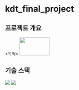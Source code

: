 # kdt_final_project
## 프로젝트 개요
<목적>
<img src="https://github.com/owenchoi96/templates/assets/123911225/8e31e5a8-3440-4e32-8bc4-7f30b823d143" height="60" width="100"/>

## 기술 스택
<img src="https://img.shields.io/badge/Python-3776AB?style=for-the-badge&logo=Python&logoColor=white"> <img src="https://img.shields.io/badge/PyTorch-EE4C2C?style=for-the-badge&logo=PyTorch&logoColor=white">
